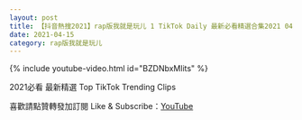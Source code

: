 ```yaml
---
layout: post
title: 【抖音熱搜2021】rap版我就是玩儿 1 TikTok Daily 最新必看精選合集2021 04 15
date: 2021-04-15
category: rap版我就是玩儿
---
```


{% include youtube-video.html id="BZDNbxMlits" %}

2021必看 最新精選 Top TikTok Trending Clips

喜歡請點贊轉發加訂閱 Like & Subscribe：[YouTube](https://www.youtube.com/channel/UCAoR7VcanIPd04uEq_GIylA/videos)

